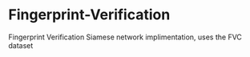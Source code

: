 # Fingerprint-Verification
Fingerprint Verification Siamese network implimentation, uses the FVC dataset
